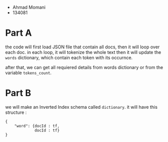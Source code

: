 * Ahmad Momani
* 134081

# Part A
the code will first load JSON file that contain all docs, then it will loop over each doc.
in each loop, it will tokenize the whole text then it will update the `words` dictionary, which contain each token with its occurnce.

after that, we can get all requiered details from words dictionary or from the variable `tokens_count`.

# Part B
we will make an Inverted Index schema called `dictionary`. it will have this structure : 
```
{
    "word": {docId : tf,
             docId : tf}
}
```
